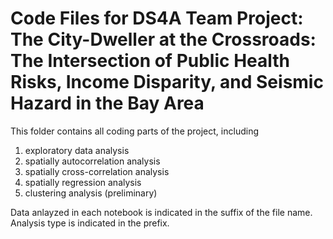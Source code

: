 # Code Files for DS4A Team Project: The City-Dweller at the Crossroads: The Intersection of Public Health Risks, Income Disparity, and Seismic Hazard in the Bay Area

This folder contains all coding parts of the project, including 
1. exploratory data analysis
2. spatially autocorrelation analysis
3. spatially cross-correlation analysis
4. spatially regression analysis
5. clustering analysis (preliminary)

Data anlayzed in each notebook is indicated in the suffix of the file name. Analysis type is indicated in the prefix.
